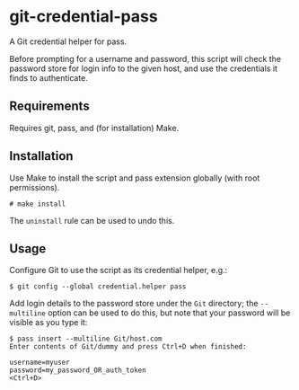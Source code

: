 git-credential-pass
===================

A Git credential helper for pass.

Before prompting for a username and password, this script will check the
password store for login info to the given host, and use the credentials it
finds to authenticate.

Requirements
------------

Requires git, pass, and (for installation) Make.

Installation
------------

Use Make to install the script and pass extension globally (with root permissions).

    # make install

The `uninstall` rule can be used to undo this.

Usage
-----

Configure Git to use the script as its credential helper, e.g.:

    $ git config --global credential.helper pass

Add login details to the password store under the `Git` directory; the
`--multiline` option can be used to do this, but note that your password will
be visible as you type it:

    $ pass insert --multiline Git/host.com
    Enter contents of Git/dummy and press Ctrl+D when finished:

    username=myuser
    password=my_password_OR_auth_token
    <Ctrl+D>
